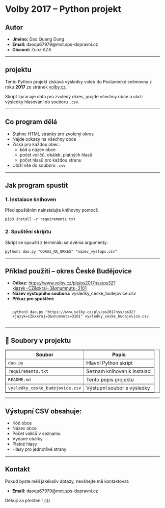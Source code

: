 <!DOCTYPE html>
<html lang="cs">
<head>
  <meta charset="UTF-8" />
</head>
<body>

<h1>Volby 2017 – Python projekt</h1>

<h2>Autor</h2>
<ul>
  <li><strong>Jméno:</strong> Dao Quang Dung</li>
  <li><strong>Email:</strong> daoqu67979@mot.sps-dopravni.cz</li>
  <li><strong>Discord:</strong> Zunz AZA</li>
</ul>

<hr/>

<h2> projektu </h2>
<p>
Tento Python projekt získává výsledky voleb do Poslanecké sněmovny z roku <strong>2017</strong> ze stránek
<a href="https://volby.cz/pls/ps2017nss/ps3?xjazyk=CZ" target="_blank">volby.cz</a>.
</p>
<p>
Skript zpracuje data pro zvolený okres, projde všechny obce a uloží výsledky hlasování do souboru <code>.csv</code>.
</p>

<hr/>

<h2> Co program dělá</h2>
<ul>
  <li>Stáhne HTML stránky pro zvolený okres</li>
  <li>Najde odkazy na všechny obce</li>
  <li>Získá pro každou obec:
    <ul>
      <li>kód a název obce</li>
      <li>počet voličů, obálek, platných hlasů</li>
      <li>počet hlasů pro každou stranu</li>
    </ul>
  </li>
  <li>Uloží vše do souboru <code>.csv</code></li>
</ul>

<hr/>

<h2> Jak program spustit</h2>

<h3>1. Instalace knihoven</h3>
<p>
Před spuštěním nainstalujte knihovny pomocí:
</p>
<pre><code>pip3 install -r requirements.txt</code></pre>

<h3>2. Spuštění skriptu</h3>
<p>
Skript se spouští z terminálu se dvěma argumenty:
</p>
<pre><code>python3 dao.py "ODKAZ_NA_OKRES" "nazev_vystupu.csv"</code></pre>

<hr/>

<h2>Příklad použití – okres České Budějovice</h2>
<ul>
  <li>
    <strong>Odkaz:</strong>
    <a href="https://www.volby.cz/pls/ps2017nss/ps32?xjazyk=CZ&xkraj=3&xnumnuts=3101">
     https://www.volby.cz/pls/ps2017nss/ps32?xjazyk=CZ&xkraj=3&xnumnuts=3101
    </a>
  </li>
  <li><strong>Název výstupního souboru:</strong> vysledky_ceske_budejovice.csv</li>
  <li>
    <strong>Příkaz pro spuštění:</strong>
    <pre><code>
python3 dao.py "https://www.volby.cz/pls/ps2017nss/ps32?xjazyk=CZ&xkraj=3&xnumnuts=3101" vysledky_ceske_budejovice.csv
    </code></pre>
  </li>
</ul>

<hr/>

<h2>📂 Soubory v projektu</h2>
<table border="1" cellspacing="0" cellpadding="4">
  <thead>
    <tr>
      <th>Soubor</th>
      <th>Popis</th>
    </tr>
  </thead>
  <tbody>
    <tr>
      <td><code>dao.py</code></td>
      <td>Hlavní Python skript</td>
    </tr>
    <tr>
      <td><code>requirements.txt</code></td>
      <td>Seznam knihoven k instalaci</td>
    </tr>
    <tr>
      <td><code>README.md</code></td>
      <td>Tento popis projektu</td>
    </tr>
    <tr>
      <td><code>vysledky_ceske_budejovice.csv</code></td>
      <td>Výstupní soubor s výsledky</td>
    </tr>
  </tbody>
</table>

<hr/>

<h2> Výstupní CSV obsahuje:</h2>
<ul>
  <li>Kód obce</li>
  <li>Název obce</li>
  <li>Počet voličů v seznamu</li>
  <li>Vydané obálky</li>
  <li>Platné hlasy</li>
  <li>Hlasy pro jednotlivé strany</li>
</ul>

<hr/>

<h2> Kontakt</h2>
<p>
Pokud byste měli jakékoliv dotazy, neváhejte mě kontaktovat:
</p>
<ul>
  <li><strong>Email:</strong> daoqu67979@mot.sps-dopravni.cz</li>
</ul>

<p>Děkuji za přečtení! :)))</p>

</body>
</html>

